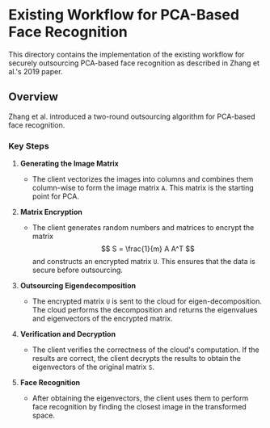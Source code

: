 # Existing Workflow for PCA-Based Face Recognition

This directory contains the implementation of the existing workflow for securely outsourcing PCA-based face recognition as described in Zhang et al.'s 2019 paper.

## Overview

Zhang et al. introduced a two-round outsourcing algorithm for PCA-based face recognition.

### Key Steps

1. **Generating the Image Matrix**

   - The client vectorizes the images into columns and combines them column-wise to form the image matrix `A`. This matrix is the starting point for PCA.

2. **Matrix Encryption**

   - The client generates random numbers and matrices to encrypt the matrix $$ S = \frac{1}{m} A A^T $$
     and constructs an encrypted matrix `U`. This ensures that the data is secure before outsourcing.

3. **Outsourcing Eigendecomposition**

   - The encrypted matrix `U` is sent to the cloud for eigen-decomposition. The cloud performs the decomposition and returns the eigenvalues and eigenvectors of the encrypted matrix.

4. **Verification and Decryption**

   - The client verifies the correctness of the cloud's computation. If the results are correct, the client decrypts the results to obtain the eigenvectors of the original matrix `S`.

5. **Face Recognition**
   - After obtaining the eigenvectors, the client uses them to perform face recognition by finding the closest image in the transformed space.
